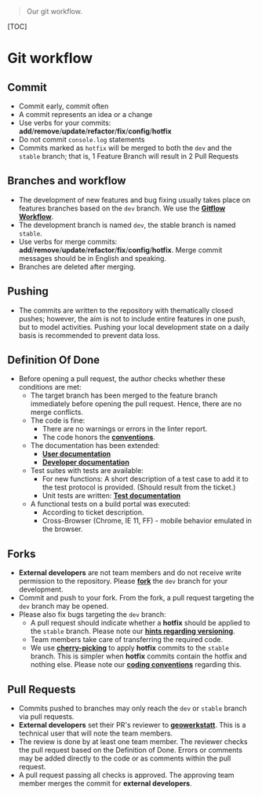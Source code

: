 >Our git workflow.

[TOC]

# Git workflow

## Commit

* Commit early, commit often
* A commit represents an idea or a change
* Use verbs for your commits: **add**/**remove**/**update**/**refactor**/**fix**/**config**/**hotfix**
* Do not commit `console.log` statements
* Commits marked as `hotfix` will be merged to both the `dev` and the `stable` branch; that is, 1 Feature Branch will result in 2 Pull Requests

## Branches and workflow

* The development of new features and bug fixing usually takes place on features branches based on the `dev` branch. We use the **[Gitflow Workflow](https://www.atlassian.com/git/tutorials/comparing-workflows#gitflow-workflow)**.
* The development branch is named `dev`, the stable branch is named `stable`.
* Use verbs for merge commits: **add**/**remove**/**update**/**refactor**/**fix**/**config**/**hotfix**. Merge commit messages should be in English and speaking.
* Branches are deleted after merging.

## Pushing

* The commits are written to the repository with thematically closed pushes; however, the aim is not to include entire features in one push, but to model activities. Pushing your local development state on a daily basis is recommended to prevent data loss.

## Definition Of Done

* Before opening a pull request, the author checks whether these conditions are met:
    - The target branch has been merged to the feature branch immediately before opening the pull request. Hence, there are no merge conflicts.
    - The code is fine:
        - There are no warnings or errors in the linter report.
        - The code honors the **[conventions](codingConventions.md)**.
    - The documentation has been extended:
        - **[User documentation](doc.md)**
        - **[Developer documentation](devdoc.md)**
    - Test suites with tests are available:
        - For new functions: A short description of a test case to add it to the test protocol is provided. (Should result from the ticket.)
        - Unit tests are written: **[Test documentation](testing.md)**
    - A functional tests on a build portal was executed:
        - According to ticket description.
        - Cross-Browser (Chrome, IE 11, FF) - mobile behavior emulated in the browser.

## Forks

* **External developers** are not team members and do not receive write permission to the repository. Please **[fork](https://bitbucket.org/geowerkstatt-hamburg/masterportal/fork)** the `dev` branch for your development.
* Commit and push to your fork. From the fork, a pull request targeting the `dev` branch may be opened.
* Please also fix bugs targeting the `dev` branch:
    - A pull request should indicate whether a **hotfix** should be applied to the `stable` branch. Please note our **[hints regarding versioning](versioning.md)**.
    - Team members take care of transferring the required code.
    - We use **[cherry-picking](https://git-scm.com/docs/git-cherry-pick)** to apply **hotfix** commits to the `stable` branch. This is simpler when **hotfix** commits contain the hotfix and nothing else. Please note our **[coding conventions](codingConventions.md)** regarding this.

## Pull Requests

* Commits pushed to branches may only reach the `dev` or `stable` branch via pull requests.
* **External developers** set their PR's reviewer to **[geowerkstatt](https://bitbucket.org/geowerkstatt)**. This is a technical user that will note the team members.
* The review is done by at least one team member. The reviewer checks the pull request based on the Definition of Done. Errors or comments may be added directly to the code or as comments within the pull request.
* A pull request passing all checks is approved. The approving team member merges the commit for **external developers**.

